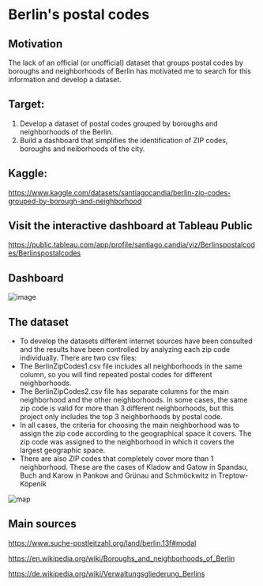 # Berlin's postal codes

## Motivation
The lack of an official (or unofficial) dataset that groups postal codes by boroughs and neighborhoods of Berlin has motivated me to search for this information and develop a dataset.

## Target:
1) Develop a dataset of postal codes grouped by boroughs and neighborhoods of the Berlin.
2) Build a dashboard that simplifies the identification of ZIP codes, boroughs and neiborhoods of the city.

## Kaggle:
https://www.kaggle.com/datasets/santiagocandia/berlin-zip-codes-grouped-by-borough-and-neighborhood

## Visit the interactive dashboard at Tableau Public 
https://public.tableau.com/app/profile/santiago.candia/viz/Berlinspostalcodes/Berlinspostalcodes

## Dashboard
![image](https://github.com/santiagocandia/data-viz/assets/16913295/bba7ea71-24b4-40c9-a6c9-cd16332052f7)



## The dataset
- To develop the datasets different internet sources have been consulted and the results have been controlled by analyzing each zip code individually. There are two csv files: 
- The BerlinZipCodes1.csv file includes all neighborhoods in the same column, so you will find repeated postal codes for different neighborhoods. 
- The BerlinZipCodes2.csv file has separate columns for the main neighborhood and the other neighborhoods. In some cases, the same zip code is valid for more than 3 different neighborhoods, but this project only includes the top 3 neighborhoods by postal code.
- In all cases, the criteria for choosing the main neighborhood was to assign the zip code according to the geographical space it covers. The zip code was assigned to the neighborhood in which it covers the largest geographic space.
- There are also ZIP codes that completely cover more than 1 neighborhood. These are the cases of Kladow and Gatow in Spandau, Buch and Karow in Pankow and Grünau and Schmöckwitz in Treptow-Köpenik

![map](https://github.com/santiagocandia/data-viz/assets/16913295/253d9a7a-1586-4d0b-b8dc-271d505c62e0)

## Main sources
https://www.suche-postleitzahl.org/land/berlin.13f#modal

https://en.wikipedia.org/wiki/Boroughs_and_neighborhoods_of_Berlin

https://de.wikipedia.org/wiki/Verwaltungsgliederung_Berlins




